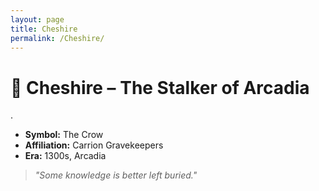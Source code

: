 ```yaml
---
layout: page
title: Cheshire
permalink: /Cheshire/
---
```


# 🦴 Cheshire – The Stalker of Arcadia

.

- **Symbol:** The Crow  
- **Affiliation:** Carrion Gravekeepers  
- **Era:** 1300s, Arcadia  

> *"Some knowledge is better left buried."*
